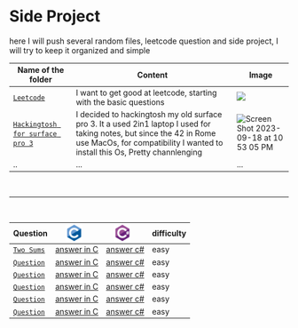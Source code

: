 # Side Project
here I will push several random files, leetcode question and side project, I will try to keep it organized and simple 

|Name of the folder| Content| Image                                                                                                    | 
-------------------|--------|----------------------------------------------------------------------------------------------------------|
| [`Leetcode`](https://github.com/alessiotucci/Homeworks/tree/main/leetcode)|I want to get good at leetcode, starting with the basic questions| <img src="https://github.com/alessiotucci/Homeworks/assets/116757689/b91c812c-963a-4f28-84ce-eb2087f9b8a1" width="290"> | 
| [`Hackingtosh for surface pro 3`]()| I decided to hackingtosh my old surface pro 3. It a used 2in1 laptop I used for taking notes, but since the 42 in Rome use MacOs, for compatibility I wanted to install this Os, Pretty channlenging | ![Screen Shot 2023-09-18 at 10 53 05 PM](https://github.com/alessiotucci/Side-Quests/assets/116757689/eaffa1bb-734a-4060-8adb-da38df0e3e86)| 
| ..     | ...       | ...|

<br/>

---

<br/>


|Question |<img align="center" alt="C" width="30px" style="padding-right:10px;" src="https://github.com/devicons/devicon/blob/v2.15.1/icons/c/c-original.svg"/> | <img align="center" alt="c#" width="30px" style="padding-right:10px;" src="https://github.com/devicons/devicon/blob/master/icons/csharp/csharp-original.svg" /> | difficulty |
|------------|----------------|---------------|---|
| [`Two Sums`](https://leetcode.com/problems/two-sum/)  |   [answer in C](https://github.com/alessiotucci/Homeworks/blob/main/leetcode/leetcode.c) | [answer  c#](https://github.com/alessiotucci/Homeworks/blob/main/leetcode/leetcode.cs) | easy |
| [`Question`]()  |   [answer in C]() | [answer  c#]() | easy |
| [`Question`]()  |   [answer in C]() | [answer  c#]() | easy |
| [`Question`]()  |   [answer in C]() | [answer  c#]() | easy |
| [`Question`]()  |   [answer in C]() | [answer  c#]() | easy |
| [`Question`]()  |   [answer in C]() | [answer  c#]() | easy |



